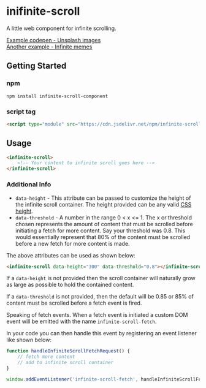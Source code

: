 # inifinite-scroll
A little web component for infinite scrolling.

[Example codepen - Unsplash images](https://codepen.io/rcasto/full/eYJxepG)  
[Another example - Infinite memes](https://rcasto.github.io/infinite-scroll-component)
## Getting Started

### npm
```
npm install infinite-scroll-component
```

### script tag
```html
<script type="module" src="https://cdn.jsdelivr.net/npm/infinite-scroll-component/dist/infinite-scroll.min.js"></script>
```

## Usage
```html
<infinite-scroll>
    <!-- Your content to infinite scroll goes here -->
</infinite-scroll>
```

### Additional Info
- `data-height` - This attribute can be passed to customize the height of the infinite scroll container. The height provided can be any valid [CSS height](https://developer.mozilla.org/en-US/docs/Web/CSS/height).
- `data-threshold` - A number in the range 0 < x <= 1. The x or threshold chosen represents the amount of content that must be scrolled before initiating a fetch for more content. Say your threshold was 0.8. This would essentially represent that 80% of the content must be scrolled before a new fetch for more content is made.

The above attributes can be used as shown below:
```html
<infinite-scroll data-height="300" data-threshold="0.8"></infinite-scroll>
```

If a `data-height` is not provided then the scroll container will naturally grow as large as possible to hold the contained content.

If a `data-threshold` is not provided, then the default will be 0.85 or 85% of content must be scrolled before a fetch event is fired.

Speaking of fetch events. When a fetch event is initiated a custom DOM event will be emitted with the name `infinite-scroll-fetch`.

In your code you can then handle this event by registering an event listener like shown below:
```javascript
function handleInfiniteScrollFetchRequest() {
    // fetch more content
    // add to infinite scroll container
}

window.addEventListener('infinite-scroll-fetch', handleInfiniteScrollFetchRequest);
```